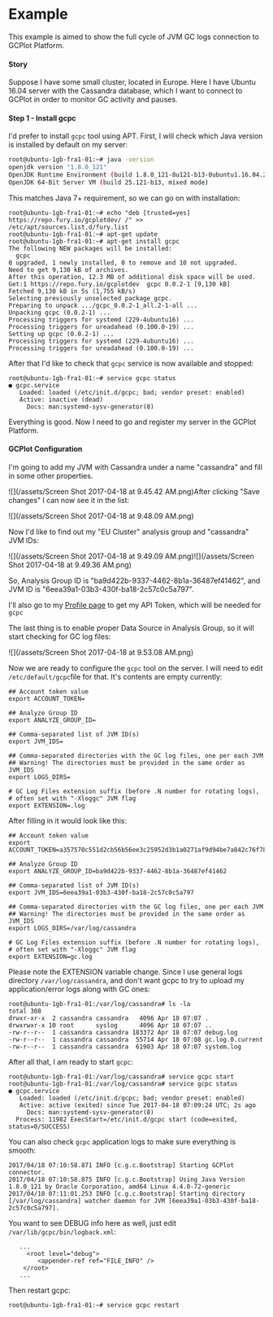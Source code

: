 # Example

This example is aimed to show the full cycle of JVM GC logs connection to GCPlot Platform.

#### Story

Suppose I have some small cluster, located in Europe. Here I have Ubuntu 16.04 server with the Cassandra database, which I want to connect to GCPlot in order to monitor GC activity and pauses.

#### Step 1 - Install gcpc

I'd prefer to install `gcpc` tool using APT. First, I will check which Java version is installed by default on my server:

```bash
root@ubuntu-1gb-fra1-01:~# java -version
openjdk version "1.8.0_121"
OpenJDK Runtime Environment (build 1.8.0_121-8u121-b13-0ubuntu1.16.04.2-b13)
OpenJDK 64-Bit Server VM (build 25.121-b13, mixed mode)
```

This matches Java 7+ requirement, so we can go on with installation:

```
root@ubuntu-1gb-fra1-01:~# echo "deb [trusted=yes] https://repo.fury.io/gcplotdev/ /" >> /etc/apt/sources.list.d/fury.list
root@ubuntu-1gb-fra1-01:~# apt-get update
root@ubuntu-1gb-fra1-01:~# apt-get install gcpc
The following NEW packages will be installed:
  gcpc
0 upgraded, 1 newly installed, 0 to remove and 10 not upgraded.
Need to get 9,130 kB of archives.
After this operation, 12.3 MB of additional disk space will be used.
Get:1 https://repo.fury.io/gcplotdev  gcpc 0.0.2-1 [9,130 kB]
Fetched 9,130 kB in 5s (1,755 kB/s) 
Selecting previously unselected package gcpc.
Preparing to unpack .../gcpc_0.0.2-1_all.2-1-all ...
Unpacking gcpc (0.0.2-1) ...
Processing triggers for systemd (229-4ubuntu16) ...
Processing triggers for ureadahead (0.100.0-19) ...
Setting up gcpc (0.0.2-1) ...
Processing triggers for systemd (229-4ubuntu16) ...
Processing triggers for ureadahead (0.100.0-19) ...
```

After that I'd like to check that `gcpc` service is now available and stopped:

```
root@ubuntu-1gb-fra1-01:~# service gcpc status
● gcpc.service
   Loaded: loaded (/etc/init.d/gcpc; bad; vendor preset: enabled)
   Active: inactive (dead)
     Docs: man:systemd-sysv-generator(8)
```

Everything is good. Now I need to go and register my server in the GCPlot Platform.

#### GCPlot Configuration

I'm going to add my JVM with Cassandra under a name "cassandra" and fill in some other properties.

![](/assets/Screen Shot 2017-04-18 at 9.45.42 AM.png)After clicking "Save changes" I can now see it in the list:

![](/assets/Screen Shot 2017-04-18 at 9.48.09 AM.png)

Now I'd like to find out my "EU Cluster" analysis group and "cassandra" JVM IDs:

![](/assets/Screen Shot 2017-04-18 at 9.49.09 AM.png)![](/assets/Screen Shot 2017-04-18 at 9.49.36 AM.png)

So, Analysis Group ID is "ba9d422b-9337-4462-8b1a-36487ef41462", and JVM ID is "6eea39a1-03b3-430f-ba18-2c57c0c5a797".

I'll also go to my [Profile page](/gcplot-overview/you-profile.md) to get my API Token, which will be needed for `gcpc`

The last thing is to enable proper Data Source in Analysis Group, so it will start checking for GC log files:

![](/assets/Screen Shot 2017-04-18 at 9.53.08 AM.png)

Now we are ready to configure the `gcpc` tool on the server. I will need to edit `/etc/default/gcpc`file for that. It's contents are empty currently:

```
## Account token value
export ACCOUNT_TOKEN=

## Analyze Group ID
export ANALYZE_GROUP_ID=

## Comma-separated list of JVM ID(s)
export JVM_IDS=

## Comma-separated directories with the GC log files, one per each JVM
## Warning! The directories must be provided in the same order as JVM_IDS
export LOGS_DIRS=

# GC Log Files extension suffix (before .N number for rotating logs),
# often set with "-Xloggc" JVM flag
export EXTENSION=.log
```

After filling in it would look like this:

```
## Account token value
export ACCOUNT_TOKEN=a357570c551d2cb56b56ee3c25952d3b1a0271af9d94be7a842c76f7816d0ad3

## Analyze Group ID
export ANALYZE_GROUP_ID=ba9d422b-9337-4462-8b1a-36487ef41462

## Comma-separated list of JVM ID(s)
export JVM_IDS=6eea39a1-03b3-430f-ba18-2c57c0c5a797

## Comma-separated directories with the GC log files, one per each JVM
## Warning! The directories must be provided in the same order as JVM_IDS
export LOGS_DIRS=/var/log/cassandra

# GC Log Files extension suffix (before .N number for rotating logs),
# often set with "-Xloggc" JVM flag
export EXTENSION=gc.log
```

Please note the EXTENSION variable change. Since I use general logs directory `/var/log/cassandra`, and don't want gcpc to try to upload my application/error logs along with GC ones:

```
root@ubuntu-1gb-fra1-01:/var/log/cassandra# ls -la
total 308
drwxr-xr-x  2 cassandra cassandra   4096 Apr 18 07:07 .
drwxrwxr-x 10 root      syslog      4096 Apr 18 07:07 ..
-rw-r--r--  1 cassandra cassandra 183372 Apr 18 07:07 debug.log
-rw-r--r--  1 cassandra cassandra  55714 Apr 18 07:08 gc.log.0.current
-rw-r--r--  1 cassandra cassandra  61903 Apr 18 07:07 system.log
```

After all that, I am ready to start `gcpc`:

```
root@ubuntu-1gb-fra1-01:/var/log/cassandra# service gcpc start
root@ubuntu-1gb-fra1-01:/var/log/cassandra# service gcpc status
● gcpc.service
   Loaded: loaded (/etc/init.d/gcpc; bad; vendor preset: enabled)
   Active: active (exited) since Tue 2017-04-18 07:09:24 UTC; 2s ago
     Docs: man:systemd-sysv-generator(8)
  Process: 11982 ExecStart=/etc/init.d/gcpc start (code=exited, status=0/SUCCESS)
```

You can also check `gcpc` application logs to make sure everything is smooth:

```
2017/04/18 07:10:58.871 INFO [c.g.c.Bootstrap] Starting GCPlot connector.
2017/04/18 07:10:58.875 INFO [c.g.c.Bootstrap] Using Java Version 1.8.0_121 by Oracle Corporation, amd64 Linux 4.4.0-72-generic
2017/04/18 07:11:01.253 INFO [c.g.c.Bootstrap] Starting directory [/var/log/cassandra] watcher daemon for JVM [6eea39a1-03b3-430f-ba18-2c57c0c5a797].
```

You want to see DEBUG info here as well, just edit `/var/lib/gcpc/bin/logback.xml`:

```
   ...
     <root level="debug">
        <appender-ref ref="FILE_INFO" />
    </root>
   ...
```

Then restart gcpc:

```
root@ubuntu-1gb-fra1-01:~# service gcpc restart
```



